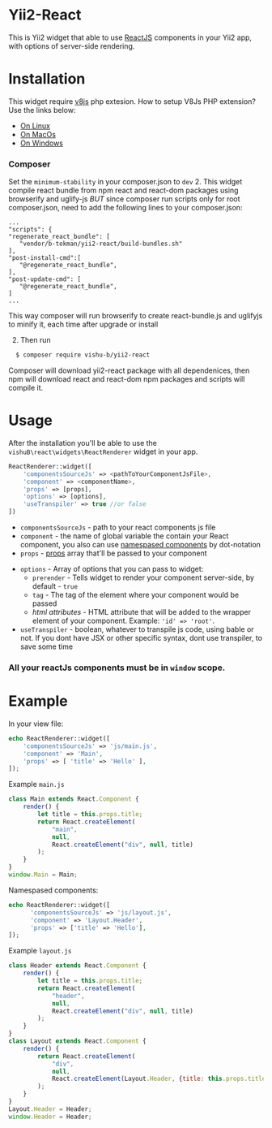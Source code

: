 # Yii2-React

This is Yii2 widget that able to use [ReactJS](https://facebook.github.io/react/) components in your Yii2 app, with options of server-side rendering.


# Installation
This widget require [v8js](https://pecl.php.net/package/v8js) php extesion.
How to setup V8Js PHP extension? Use the links below:
  - [On Linux](https://github.com/phpv8/v8js/blob/master/README.Linux.md)
  - [On MacOs](https://github.com/phpv8/v8js/blob/master/README.MacOS.md)
  - [On Windows](https://github.com/phpv8/v8js/blob/master/README.Win32.md)
### Composer
Set the `minimum-stability` in your composer.json to `dev`
2. This widget compile react bundle from npm react and react-dom packages using browserify and uglify-js
 _BUT_ since composer run scripts only for root composer.json, need to add the following lines to your composer.json:
 ```composer
... 
"scripts": {
"regenerate_react_bundle": [
    "vendor/b-tokman/yii2-react/build-bundles.sh"
],
"post-install-cmd":[
    "@regenerate_react_bundle",
],
"post-update-cmd": [
    "@regenerate_react_bundle",
]
...
``` 
This way composer will run browserify to create react-bundle.js and uglifyjs to minify it, each time after upgrade or install
 
2. Then run 

```sh
  $ composer require vishu-b/yii2-react
```
Composer will download yii2-react package with all dependenices, then npm will download react and react-dom npm packages and scripts will compile it.
 
# Usage
After the installation you'll be able to use the `vishuB\react\widgets\ReactRenderer` widget in your app.
```php
ReactRenderer::widget([
    'componentsSourceJs' => <pathToYourComponentJsFile>,
    'component' => <componentName>,
    'props' => [props],
    'options' => [options],
    'useTranspiler' => true //or false
])
```

  - `componentsSourceJs` - path to your react components js file
  - `component` - the name of global variable the contain your React component, you also can use [namespased components](https://facebook.github.io/react/docs/jsx-in-depth.html#namespaced-components) by dot-notation
  - `props` - [props](https://facebook.github.io/react/docs/components-and-props.html) array that'll be passed to your component
* `options` - Array of options that you can pass to widget:
  * `prerender` -  Tells widget to render your component server-side, by default - `true`
  * `tag` - The tag of the element where your component would be passed
  * _html attributes_ -  HTML attribute that will be added to the wrapper element of your component. Example: `'id' => 'root'`.
* `useTranspiler` - boolean, whatever to transpile js code, using bable or not. If you dont have JSX or other specific syntax,  dont use transpiler, to save some time

### All your reactJs components must be in `window` scope.

# Example

In your view file:
```php
echo ReactRenderer::widget([
    'componentsSourceJs' => 'js/main.js',
    'component' => 'Main',
    'props' => [ 'title' => 'Hello' ],
]);

```
Example `main.js`

```js
class Main extends React.Component {
    render() {
        let title = this.props.title;
        return React.createElement(
            "main",
            null,
            React.createElement("div", null, title)
        );
    }
}
window.Main = Main;
```
Namespased components:

```php
echo ReactRenderer::widget([
      'componentsSourceJs' => 'js/layout.js',
      'component' => 'Layout.Header',
      'props' => ['title' => 'Hello'],
]);

```
Example `layout.js`

```js
class Header extends React.Component {
    render() {
        let title = this.props.title;
        return React.createElement(
            "header",
            null,
            React.createElement("div", null, title)
        );
    }
}
class Layout extends React.Component {
    render() {
        return React.createElement(
            "div",
            null,
            React.createElement(Layout.Header, {title: this.props.title})
        );
    }
}
Layout.Header = Header;
window.Header = Header;
```
